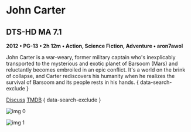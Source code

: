 # John Carter

## DTS-HD MA 7.1

**2012 • PG-13 • 2h 12m • Action, Science Fiction, Adventure • aron7awol**

John Carter is a war-weary, former military captain who's inexplicably transported to the mysterious and exotic planet of Barsoom (Mars) and reluctantly becomes embroiled in an epic conflict. It's a world on the brink of collapse, and Carter rediscovers his humanity when he realizes the survival of Barsoom and its people rests in his hands.
{ data-search-exclude }

[Discuss](https://www.avsforum.com/threads/bass-eq-for-filtered-movies.2995212/post-56841510)  [TMDB](https://www.themoviedb.org/movie/49529)
{ data-search-exclude }

![img 0](https://fanart.tv/fanart/movies/49529/moviethumb/john-carter-56c10d1aa3d66.jpg)

![img 1](https://i.imgur.com/CLYltNA.png)

